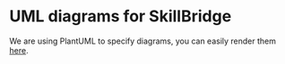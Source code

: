 # UML diagrams for SkillBridge

We are using PlantUML to specify diagrams, you can easily render them [here](https://www.plantuml.com/plantuml/uml/).
